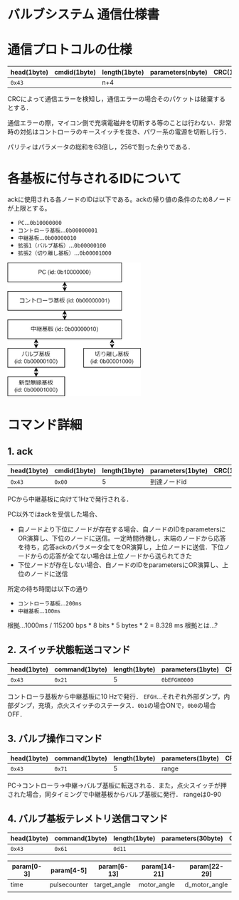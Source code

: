 # バルブシステム 通信仕様書

# 通信プロトコルの仕様
| head(1byte) | cmdid(1byte) | length(1byte)    | parameters(nbyte) | CRC(1byte)    |
|-------------|--------------|------------------|-------------------|---------------|
| `0x43`      |              | n+4              |                   |               |

CRCによって通信エラーを検知し，通信エラーの場合そのパケットは破棄するとする．

通信エラーの際，マイコン側で充填電磁弁を切断する等のことは行わない．非常時の対処はコントローラのキースイッチを抜き、パワー系の電源を切断し行う．

パリティはパラメータの総和を63倍し，256で割った余りである．

# 各基板に付与されるIDについて
ackに使用される各ノードのIDは以下である。ackの帰り値の条件のため8ノードが上限とする。
 - `PC`...`0b10000000`
 - `コントローラ基板`...`0b00000001`
 - `中継基板`...`0b00000010`
 - `拡張1（バルブ基板）`...`0b00000100`
 - `拡張2（切り離し基板）`...`0b00001000`

 <img src="figures/communication_nodes.drawio.png" width="300">

# コマンド詳細

## 1. ack
| head(1byte) | cmdid(1byte) | length(1byte)    | parameters(1byte) | CRC(1byte)    |
|-------------|--------------|------------------|-------------------|---------------|
| `0x43`      | `0x00`       | 5                | 到達ノードid       |               |

PCから中継基板に向けて1Hzで発行される．

PC以外ではackを受信した場合、
 - 自ノードより下位にノードが存在する場合、自ノードのIDをparametersにOR演算し、下位のノードに送信。一定時間待機し，末端のノードから応答を待ち，応答ackのパラメータ全てをOR演算し，上位ノードに送信．下位ノードからの応答が全てない場合は上位ノードから送られてきた
 - 下位ノードが存在しない場合、自ノードのIDをparametersにOR演算し、上位のノードに送信

所定の待ち時間は以下の通り
 - `コントローラ基板`...`200ms`
 - `中継基板`...`100ms`

 根拠...1000ms / 115200 bps * 8 bits * 5 bytes * 2 = 8.328 ms
 根拠とは...?

## 2. スイッチ状態転送コマンド
| head(1byte) | command(1byte) | length(1byte)    | parameters(1byte) | CRC(1byte)    |
|-------------|----------------|------------------|-------------------|---------------|
| `0x43`      | `0x21`         | 5                |  `0bEFGH0000`     |               |

コントローラ基板から中継基板に10 Hzで発行．
`EFGH`...それぞれ外部ダンプ，内部ダンプ，充填，点火スイッチのステータス．`0b1`の場合ONで，`0b0`の場合OFF．

## 3. バルブ操作コマンド
| head(1byte) | command(1byte) | length(1byte)    | parameters(1byte) | CRC(1byte)    |
|-------------|----------------|------------------|-------------------|---------------|
| `0x43`      | `0x71`         | 5                |  range            |               |

PC→コントローラ→中継→バルブ基板に転送される．また，点火スイッチが押された場合，同タイミングで中継基板からバルブ基板に発行．
rangeは0-90

## 4. バルブ基板テレメトリ送信コマンド
| head(1byte) | command(1byte) | length(1byte)    | parameters(30byte) | CRC(1byte)    |
|-------------|----------------|------------------|-------------------|---------------|
| `0x43`      | `0x61`         | `0d11`           |                   |               |

| param[0-3]  | param[4-5]     | param[6-13]      | param[14-21]     | param[22-29]     |
|-------------|----------------|------------------|------------------|------------------|
| time        | pulsecounter   | target_angle     | motor_angle      | d_motor_angle    |
|             |                |                  |                  |                  |